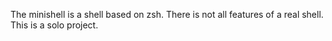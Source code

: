 The minishell is a shell based on zsh.
There is not all features of a real shell.
This is a solo project.
